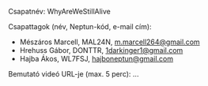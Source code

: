 Csapatnév: WhyAreWeStillAlive

Csapattagok (név, Neptun-kód, e-mail cím):
- Mészáros Marcell, MAL24N, m.marcell264@gmail.com
- Hrehuss Gábor, DONTTR, 1darkinger1@gmail.com
- Hajba Ákos, WL7FSJ, hajboneptun@gmail.com

Bemutató videó URL-je (max. 5 perc): ...
